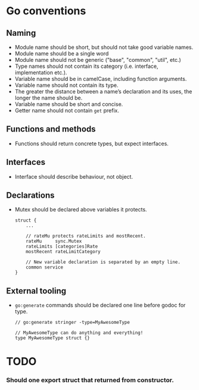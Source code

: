 # Go conventions

## Naming
* Module name should be short, but should not take good variable names.
* Module name should be a single word
* Module name should not be generic ("base", "common", "util", etc.)
* Type names should not contain its category (i.e. interface, implementation etc.).
* Variable name should be in camelCase, including function arguments.
* Variable name should not contain its type.
* The greater the distance between a name’s declaration and its uses, the longer the name should be.
* Variable name should be short and concise.
* Getter name should not contain `get` prefix.

## Functions and methods
* Functions should return concrete types, but expect interfaces.

## Interfaces
* Interface should describe behaviour, not object.

## Declarations
* Mutex should be declared above variables it protects.
	```
	struct {
		...

		// rateMu protects rateLimits and mostRecent.
		rateMu     sync.Mutex
		rateLimits [categories]Rate
		mostRecent rateLimitCategory

		// New variable declaration is separated by an empty line.
		common service
	}
	```

## External tooling
* `go:generate` commands should be declared one line before godoc for type.
	```
	// go:generate stringer -type=MyAwesomeType
        
	// MyAwesomeType can do anything and everything!
	type MyAwesomeType struct {}
	```

# TODO
### Should one export struct that returned from constructor.
